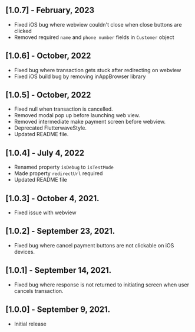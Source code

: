## [1.0.7] - February, 2023
* Fixed iOS bug where webview couldn't close when close buttons are clicked
* Removed required `name` and `phone number` fields in `Customer` object

## [1.0.6] - October, 2022
* Fixed bug where transaction gets stuck after redirecting on webview
* Fixed iOS build bug by removing inAppBrowser library

## [1.0.5] - October, 2022
* Fixed null when transaction is cancelled.
* Removed modal pop up before launching web view.
* Removed intermediate make payment screen before webview.
* Deprecated FlutterwaveStyle.
* Updated README file.

## [1.0.4] - July 4, 2022
* Renamed property `isDebug` to `isTestMode`
* Made property `redirectUrl` required
* Updated README file

## [1.0.3] - October 4, 2021.
* Fixed issue with webview

## [1.0.2] - September 23, 2021.
* Fixed bug where cancel payment buttons are not clickable on iOS devices.

## [1.0.1] - September 14, 2021.
* Fixed bug where response is not returned to initiating screen when user cancels transaction.

## [1.0.0] - September 9, 2021.
* Initial release